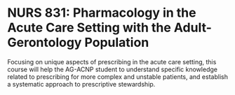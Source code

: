 # NURS 831: Pharmacology in the Acute Care Setting with the Adult-Gerontology Population

Focusing on unique aspects of prescribing in the acute care setting, this course will help the AG-ACNP student to understand specific knowledge related to prescribing for more complex and unstable patients, and establish a systematic approach to prescriptive stewardship.